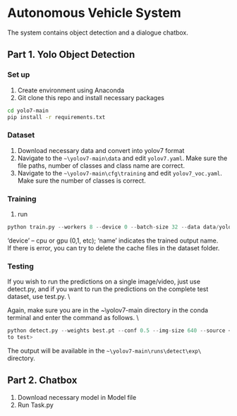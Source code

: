 # Autonomous Vehicle System

The system contains object detection and a dialogue chatbox.

## Part 1. Yolo Object Detection

### Set up

1. Create environment using Anaconda
2. Git clone this repo and install necessary packages

```bash
cd yolo7-main
pip install -r requirements.txt 
```

### Dataset

1. Download necessary data and convert into yolov7 format
2. Navigate to the `~\yolov7-main\data` and edit `yolov7.yaml`. Make sure the file paths, number of classes and class name are correct.
3. Navigate to the `~\yolov7-main\cfg\training` and edit `yolov7_voc.yaml`. Make sure the number of classes is correct.

### Training
1. run 
```python
python train.py --workers 8 --device 0 --batch-size 32 --data data/yolov7.yaml --img 640 640 --cfg cfg/training/yolov7_voc.yaml --weights yolov7.pt --name yolov7_output -hyp data/hyp.scratch.custom.yaml 
```
‘device’ – cpu or gpu (0,1, etc); ‘name’ indicates the trained output name.\
If there is error, you can try to delete the cache files in the dataset folder.

### Testing
If you wish to run the predictions on a single image/video, just use detect.py, 
and if you want to run the predictions on the complete test dataset, use test.py. \

Again, make sure you are in the ~\yolov7-main directory in the conda 
terminal and enter the command as follows. \

```python
python detect.py --weights best.pt --conf 0.5 --img-size 640 --source <path of the image 
to test>  
```


The output will be available in the `~\yolov7-main\runs\detect\exp\` directory. 


## Part 2. Chatbox
1. Download necessary model in Model file
2. Run Task.py

